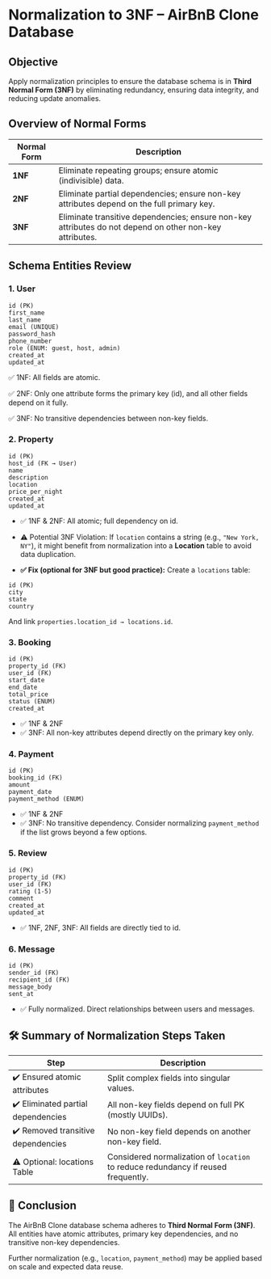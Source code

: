 # Normalization to 3NF – AirBnB Clone Database

## Objective

Apply normalization principles to ensure the database schema is in **Third Normal Form (3NF)** by eliminating redundancy, ensuring data integrity, and reducing update anomalies.

## Overview of Normal Forms

| Normal Form | Description                                                                                             |
| ----------- | ------------------------------------------------------------------------------------------------------- |
| **1NF**     | Eliminate repeating groups; ensure atomic (indivisible) data.                                           |
| **2NF**     | Eliminate partial dependencies; ensure non-key attributes depend on the full primary key.               |
| **3NF**     | Eliminate transitive dependencies; ensure non-key attributes do not depend on other non-key attributes. |

## Schema Entities Review

### 1. **User**

```text
id (PK)
first_name
last_name
email (UNIQUE)
password_hash
phone_number
role (ENUM: guest, host, admin)
created_at
updated_at
```

✅ 1NF: All fields are atomic.

✅ 2NF: Only one attribute forms the primary key (id), and all other fields depend on it fully.

✅ 3NF: No transitive dependencies between non-key fields.

### 2. **Property**

```text
id (PK)
host_id (FK → User)
name
description
location
price_per_night
created_at
updated_at
```

* ✅ 1NF & 2NF: All atomic; full dependency on id.
* ⚠️ Potential 3NF Violation: If `location` contains a string (e.g., `"New York, NY"`), it might benefit from normalization into a **Location** table to avoid data duplication.

* **✅ Fix (optional for 3NF but good practice):**
Create a `locations` table:

```text
id (PK)
city
state
country
```

And link `properties.location_id → locations.id`.

### 3. **Booking**

```text
id (PK)
property_id (FK)
user_id (FK)
start_date
end_date
total_price
status (ENUM)
created_at
```

* ✅ 1NF & 2NF
* ✅ 3NF: All non-key attributes depend directly on the primary key only.

### 4. **Payment**

```text
id (PK)
booking_id (FK)
amount
payment_date
payment_method (ENUM)
```

* ✅ 1NF & 2NF
* ✅ 3NF: No transitive dependency. Consider normalizing `payment_method` if the list grows beyond a few options.

### 5. **Review**

```text
id (PK)
property_id (FK)
user_id (FK)
rating (1-5)
comment
created_at
updated_at
```

* ✅ 1NF, 2NF, 3NF: All fields are directly tied to id.

### 6. **Message**

```text
id (PK)
sender_id (FK)
recipient_id (FK)
message_body
sent_at
```

* ✅ Fully normalized. Direct relationships between users and messages.

## 🛠️ Summary of Normalization Steps Taken

| Step                               | Description                                                                      |
| ---------------------------------- | -------------------------------------------------------------------------------- |
| ✔️ Ensured atomic attributes       | Split complex fields into singular values.                                       |
| ✔️ Eliminated partial dependencies | All non-key fields depend on full PK (mostly UUIDs).                             |
| ✔️ Removed transitive dependencies | No non-key field depends on another non-key field.                               |
| ⚠️ Optional: locations Table       | Considered normalization of `location` to reduce redundancy if reused frequently. |

## 📌 Conclusion

The AirBnB Clone database schema adheres to **Third Normal Form (3NF)**. All entities have atomic attributes, primary key dependencies, and no transitive non-key dependencies.

Further normalization (e.g., `location`, `payment_method`) may be applied based on scale and expected data reuse.
